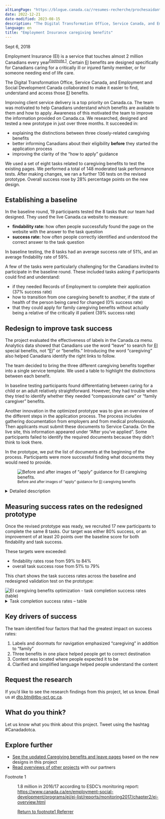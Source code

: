 ```yaml
---
altLangPage: "https://blogue.canada.ca//resumes-recherche/prochesaidants-resume-recherche.html"
date: 2022-12-21
date-modified: 2023-08-15
description: "The Digital Transformation Office, Service Canada, and Employment and Social Development Canada collaborated to make it easier to find, understand and access those EI benefits."
language: en
title: "Employment Insurance caregiving benefits"
---
```

<p class="post-meta">Sept 6, 2018</p>
<p>Employment Insurance (EI) is a service that touches almost 2 million Canadians every year<sup id="fn1-0-rf"><a class="fn-lnk" href="#fn1"><span class="wb-inv">Footnote </span>1</a></sup>. Certain <abbr title="Employment Insurance">EI</abbr> benefits are designed specifically for Canadians caring for a critically ill or injured family member, or for someone needing end of life care.</p>
<p>The Digital Transformation Office, Service Canada, and Employment and Social Development Canada collaborated to make it easier to find, understand and access those <abbr title="Employment Insurance">EI</abbr> benefits. </p>
<p>Improving client service delivery is a top priority on Canada.ca. The team was motivated to help Canadians understand which benefits are available to them and how to apply. Awareness of this motivated the team to improve the information provided on Canada.ca. We researched, designed and tested a new prototype in just over three months. It succeeded in: </p>
<ul>
  <li>explaining the distinctions between three closely-related caregiving benefits </li>
  <li>better informing Canadians about their eligibility <b>before</b> they started the application process</li>
  <li>improving the clarity of the “how to apply” guidance</li>
</ul>
<p>We used a set of eight tasks related to caregiving benefits to test the existing pages. We performed a total of 148 moderated task performance tests. After making changes, we ran a further 136 tests on the revised prototype. Overall success rose by 28% percentage points on the new design.</p>
<h2>Establishing a baseline</h2>
<p>In the baseline round, 19 participants tested the 8 tasks that our team had designed. They used the live Canada.ca website to measure:</p>
<ul>
  <li><b>findability rate:</b> how often people successfully found the page on the website with the answer to the task question</li>
  <li><b>success rate:</b> how often people correctly identified and understood the correct answer to the task question</li>
</ul>
<p>In baseline testing, the 8 tasks had an average success rate of 51%, and an average findability rate of 59%.</p>
<p>A few of the tasks were particularly challenging for the Canadians invited to participate in the baseline round. These included tasks asking if participants could find and understand:</p>
<ul>
  <li>if they needed Records of Employment to complete their application (37% success rate)</li>
  <li>how to transition from one caregiving benefit to another, if the state of health of the person being cared for changed (0% success rate)</li>
  <li>that they could apply for family caregiving benefits without actually being a relative of the critically ill patient (39% success rate)</li>
</ul>
<h2>Redesign to improve task success</h2>
<p>The project evaluated the effectiveness of labels in the Canada.ca menu. Analytics data showed that Canadians use the word “leave” to search for <abbr title="Employment Insurance">EI</abbr> special benefits, not “<abbr title="Employment Insurance">EI</abbr>” or “benefits.” Introducing the word “caregiving” also helped Canadians identify the right links to follow.</p>
<p>The team decided to bring the three different caregiving benefits together into a single service template. We used a table to highlight the distinctions between each benefit.</p>
<p>In baseline testing participants found differentiating between caring for a child or an adult relatively straightforward. However, they had trouble when they tried to identify whether they needed “compassionate care” or “family caregiver” benefits. </p>
<p>Another innovation in the optimized prototype was to give an overview of the different steps in the application process. The process includes gathering documentation from employers and from medical professionals. Then applicants must submit these documents to Service Canada. On the live site, this information appeared under “After you’ve applied”. Some participants failed to identify the required documents because they didn’t think to look there. </p>
<p>In the prototype, we put the list of documents at the beginning of the process. Participants were more successful finding what documents they would need to provide. </p>
<figure> <img class="img-responsive" alt="Before and after images of “apply” guidance for EI caregiving benefits." src="../images/caregiving-prochesaidants/caregiving-before-after.jpg"/>
  <figcaption><small>Before and after images of “apply” guidance for <abbr title="Employment Insurance">EI</abbr> caregiving benefits </small></figcaption>
</figure>
<div class="col-md-8 row">
  <details>
    <summary> Detailed description </summary>
    <p>Two webpages are shown side by side. The page on the left is labelled "Baseline" and shows that the “After you've applied” webpage concerning caregiving benefits was missing content people expected to find on this page.  An arrow points to the webpage with the annotation "Supporting documents were not found here."</p>
    <p>The page on the right is labelled "Redesign” and shows the “Apply" page with a set of icons outlining the various application steps.  An arrow points to the steps with the annotation "Visual overview of the complete process." </p>
    <p>Below there is a header titled "Begin to gather supporting documents", which has a list of the needed documents. An arrow points to the list with the annotation "All required supporting documents visible."</p>
  </details>
  <h2>Measuring success rates on the redesigned prototype</h2>
  <p>Once the revised prototype was ready, we recruited 17 new participants to complete the same 8 tasks. Our target was either 80% success, or an improvement of at least 20 points over the baseline score for both findability and task success.</p>
  <p>These targets were exceeded:</p>
  <ul>
    <li>findability rates rose from 59% to 84%</li>
    <li>overall task success rose from 51% to 79%</li>
  </ul>
  <p>This chart shows the task success rates across the baseline and redesigned validation test on the prototype:</p>
</div>
<img class="img-responsive hidden-sm hidden-xs" alt="EI caregiving benefits optimization - task completion success rates (table)" src="../images/caregiving-prochesaidants/caregiving-task-success-chart.jpg"/>
<div class="row col-md-8">
  <details>
    <summary> Task completion success rates – table </summary>
    <p>Baseline measurement at start of project, validation on prototype redesigned by project team.</p>
    <div class="table-bravo">
      <table class="table table-bordered">
        <thead>
          <tr>
            <th scope="col">Task</th>
            <th scope="col">Baseline</th>
            <th scope="col">Validation</th>
          </tr>
        </thead>
        <tbody>
          <tr>
            <td>1. Eligibility: 600 hours</td>
            <td  >61%</td>
            <td>76%</td>
          </tr>
          <tr>
            <td>2. Apply: documents</td>
            <td  >41%</td>
            <td>76%</td>
          </tr>
          <tr>
            <td>3. Wait period/delay</td>
            <td  >58%</td>
            <td>100%</td>
          </tr>
          <tr>
            <td>4. Apply</td>
            <td  >79%</td>
            <td>88%</td>
          </tr>
          <tr>
            <td>5. Compassionate care</td>
            <td  >0%</td>
            <td>24%</td>
          </tr>
          <tr>
            <td>6. Eligibility: sick person </td>
            <td  >67%</td>
            <td>88%</td>
          </tr>
          <tr>
            <td>7. Benefit expiry </td>
            <td  >72%</td>
            <td>94%</td>
          </tr>
          <tr>
            <td>8. Eligibility: friend </td>
            <td  >39%</td>
            <td>88%</td>
          </tr>
        </tbody>
      </table>
    </div>
  </details>
</div>
<h2>Key drivers of success</h2>
<p>The team identified four factors that had the greatest impact on success rates: </p>
<ol>
  <li>Labels and doormats for navigation emphasized “caregiving” in addition to “family”</li>
  <li>Three benefits in one place helped people get to correct destination</li>
  <li>Content was located where people expected it to be </li>
  <li>Clarified and simplified language helped people understand the content</li>
</ol>
<h2>Request the research </h2>
<p>If you’d like to see the research findings from this project, let us know. Email us at <a href="mailto:dto.btn@tbs-sct.gc.ca">dto.btn@tbs-sct.gc.ca</a>.</p>
<h2>What do you think? </h2>
<p>Let us know what you think about this project. Tweet using the hashtag #Canadadotca.</p>
<h2>Explore further </h2>
<ul>
  <li><a href="https://www.canada.ca/en/services/benefits/ei/caregiving.html">See the updated Caregiving benefits and leave pages</a> based on the new designs in this project</li>
  <li><a href="https://blog.canada.ca/pages/project-overview.html">Read overviews of other projects</a> with our partners</li>
</ul>
<div class="col-md-12">
  <aside class="wb-fnote" role="note">
    <dl>
      <dt>Footnote 1</dt>
      <dd id="fn1">
        <p>1.8 million in 2016/17 according to ESDC’s monitoring report: <a href="1.8 million in 2016/17 according to ESDC’s monitoring report: https://www.canada.ca/en/employment-social-development/programs/ei/ei-list/reports/monitoring2017/chapter2/ei-overview.html"> https://www.canada.ca/en/employment-social-development/programs/ei/ei-list/reports/monitoring2017/chapter2/ei-overview.html</a></p>
        <p class="fn-rtn"> <a href="#fn1-0-rf"><span class="wb-inv">Return to footnote</span>1<span class="wb-inv"> Referrer</span></a> </p>
      </dd>
    </dl>
  </aside>
</div>
